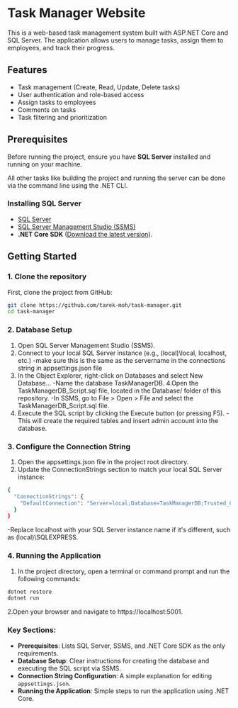 # Task Manager Website

This is a web-based task management system built with ASP.NET Core and SQL Server. The application allows users to manage tasks, assign them to employees, and track their progress.

## Features

- Task management (Create, Read, Update, Delete tasks)
- User authentication and role-based access
- Assign tasks to employees
- Comments on tasks
- Task filtering and prioritization

## Prerequisites

Before running the project, ensure you have **SQL Server** installed and running on your machine. 

All other tasks like building the project and running the server can be done via the command line using the .NET CLI.

### Installing SQL Server

- [SQL Server](https://www.microsoft.com/en-us/sql-server)
- [SQL Server Management Studio (SSMS)](https://docs.microsoft.com/en-us/sql/ssms/download-sql-server-management-studio-ssms)
- **.NET Core SDK** ([Download the latest version](https://dotnet.microsoft.com/download)).

## Getting Started

### 1. Clone the repository

First, clone the project from GitHub:

```bash
git clone https://github.com/tarek-moh/task-manager.git
cd task-manager
```
### 2. Database Setup
1. Open SQL Server Management Studio (SSMS).
2. Connect to your local SQL Server instance (e.g., (local)\local, localhost, etc.)
   -make sure this is the same as the servername in the connections string in appsettings.json file
3. In the Object Explorer, right-click on Databases and select New Database...
   -Name the database TaskManagerDB.
4.Open the TaskManagerDB_Script.sql file, located in the Database/ folder of this repository.
   -In SSMS, go to File > Open > File and select the TaskManagerDB_Script.sql file.
5. Execute the SQL script by clicking the Execute button (or pressing F5).
   -This will create the required tables and insert admin account into the database.
### 3. Configure the Connection String
1. Open the appsettings.json file in the project root directory.
2. Update the ConnectionStrings section to match your local SQL Server instance:
```bash
{
  "ConnectionStrings": {
    "DefaultConnection": "Server=local;Database=TaskManagerDB;Trusted_Connection=True;MultipleActiveResultSets=true"
  }
}
```
-Replace localhost with your SQL Server instance name if it's different, such as (local)\SQLEXPRESS.
### 4. Running the Application
1. In the project directory, open a terminal or command prompt and run the following commands:
```bash
dotnet restore
dotnet run
```
2.Open your browser and navigate to https://localhost:5001.

### Key Sections:

- **Prerequisites**: Lists SQL Server, SSMS, and .NET Core SDK as the only requirements.
- **Database Setup**: Clear instructions for creating the database and executing the SQL script via SSMS.
- **Connection String Configuration**: A simple explanation for editing `appsettings.json`.
- **Running the Application**: Simple steps to run the application using .NET Core.

